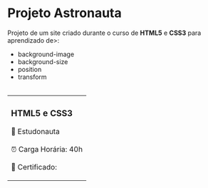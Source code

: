 <h1>Projeto Astronauta</h1>

<p>Projeto de um site criado durante o curso de <strong>HTML5</strong> e <strong>CSS3</strong> para aprendizado de>: <br>

-  background-image<br>
-  background-size<br>
-  position<br>
-  transform<br><br>

</p>
<table>
    <tr>
        <td>
        <h3>HTML5 e CSS3</h3>
        <p>🚀  Estudonauta <br><br> ⏰ Carga Horária: 40h<br><br> 📜 Certificado: <a href="" target="_blank"></a></p>
        </td>
    </tr>